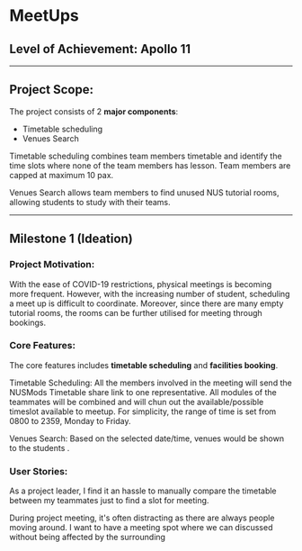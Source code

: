 # MeetUps

## Level of Achievement: Apollo 11

---

## **Project Scope:**

The project consists of 2 **major components**:

- Timetable scheduling
- Venues Search

Timetable scheduling combines team members timetable and identify the time slots where none of the team members has lesson. Team members are capped at maximum 10 pax.

Venues Search allows team members to find unused NUS tutorial rooms, allowing students to study with their teams.

---

## **Milestone 1 (Ideation)**

### Project Motivation:

With the ease of COVID-19 restrictions, physical meetings is becoming more frequent. However, with the increasing number of student, scheduling a meet up is difficult to coordinate. Moreover, since there are many empty tutorial rooms, the rooms can be further utilised for meeting through bookings.

### Core Features:

The core features includes **timetable scheduling** and **facilities booking**.

Timetable Scheduling: All the members involved in the meeting will send the NUSMods Timetable share link to one representative. All modules of the teammates will be combined and will chun out the available/possible timeslot available to meetup. For simplicity, the range of time is set from 0800 to 2359, Monday to Friday.

Venues Search: Based on the selected date/time, venues would be shown to the students .

### User Stories:

As a project leader, I find it an hassle to manually compare the timetable between my teammates just to find a slot for meeting.

During project meeting, it's often distracting as there are always people moving around. I want to have a meeting spot where we can discussed without being affected by the surrounding

